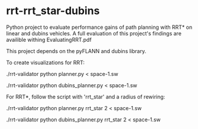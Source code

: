 # rrt-rrt_star-dubins
Python project to evaluate performance gains of path planning with RRT* on linear and dubins vehicles. A full evaluation of this project's findings are availible withing EvaluatingRRT.pdf  



This project depends on the pyFLANN and dubins library. 


To create visualizations for RRT:

./rrt-validator python planner.py < space-1.sw

./rrt-validator python dubins_planner.py < space-1.sw

For RRT*, follow the script with 'rrt_star' and a radius of rewiring:

./rrt-validator python planner.py rrt_star 2 < space-1.sw

./rrt-validator python dubins_planner.py rrt_star 2 < space-1.sw


